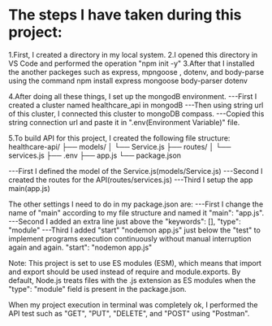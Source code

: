 <h1>The steps I have taken during this project:</h1>
1.First, I created a directory in my local system.
2.I opened this directory in VS Code and performed the operation "npm init -y"
3.After that I installed the another packeges such as express, mpngoose , dotenv, and body-parse using the command 
npm install express mongoose body-parser dotenv

4.After doing all these things, I set up the mongodB environment.
---First I created a cluster named healthcare_api in mongodB
---Then using string url of this cluster, I connected this cluster to mongoDB compass.
---Copied this string connection url and paste it in ".env(Environment Variable)" file.

5.To build API for this project, I created the following file structure:
healthcare-api/
├── models/
│   └── Service.js
├── routes/
│   └── services.js
├── .env
├── app.js
└── package.json 

---First I defined the model of the Service.js(models/Service.js)
---Second I created the routes for the API(routes/services.js)
---Third I setup the app main(app.js)

The other settings I need to do in my package.json are: 
---First I change the name of "main" according to my file structure and named it "main": "app.js".
---Second I added an extra line just above the "keywords": [], "type": "module"
---Third I added "start" "nodemon app.js" just below the "test" to implement programs execution continuously without manual interruption again and again.
"start": "nodemon app.js"

Note:
This project is set to use ES modules (ESM), which means that import and export should be used instead of require and module.exports.
By default, Node.js treats files with the .js extension as ES modules when the "type": "module" field is present in the package.json.

When my project execution in terminal was completely ok, I performed the API test such as "GET", "PUT", "DELETE", and "POST" using "Postman".
